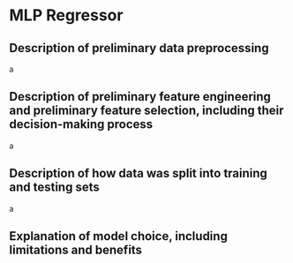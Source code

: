 # MLP Regressor 

## Description of preliminary data preprocessing
a

## Description of preliminary feature engineering and preliminary feature selection, including their decision-making process
a

## Description of how data was split into training and testing sets
a

## Explanation of model choice, including limitations and benefits

